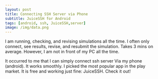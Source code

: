 ```yaml
---
layout: post
title: Connecting SSH Server via Phone
subtitle: JuiceSSH for Android
tags: [android, ssh, JuiceSSH,server]
image: /img/data.png
---
```

I am running, checking, and revising simulations all the time. I often only connect, see results, revise, and resubmit the simulation. Takes 3 mins on average. However, I am not in front of my PC all the time. 

It occurred to me that I can simply connect ssh server Via my phone (android). It works smoothly. I picked the most popular app in the play market. It is free and working just fine: JuiceSSH. Check it out!